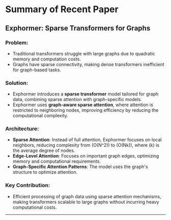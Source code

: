 # Summary of Recent Paper

## Exphormer: Sparse Transformers for Graphs

### Problem:
- Traditional transformers struggle with large graphs due to quadratic memory and computation costs.
- Graphs have sparse connectivity, making dense transformers inefficient for graph-based tasks.

### Solution:
- Exphormer introduces a **sparse transformer** model tailored for graph data, combining sparse attention with graph-specific models.
- Exphormer uses **graph-aware sparse attention**, where attention is restricted to neighboring nodes, improving efficiency by reducing the computational complexity.

### Architecture:
- **Sparse Attention**: Instead of full attention, Exphormer focuses on local neighbors, reducing complexity from \(O(N^2)\) to \(O(Nk)\), where \(k\) is the average degree of nodes.
- **Edge-Level Attention**: Focuses on important graph edges, optimizing memory and computational requirements.
- **Graph-Specific Attention Patterns**: The model uses the graph's structure to optimize attention.

### Key Contribution:
- Efficient processing of graph data using sparse attention mechanisms, making transformers scalable to large graphs without incurring heavy computational costs.

---


